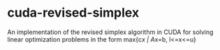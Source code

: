 # cuda-revised-simplex
An implementation of the revised simplex algorithm in CUDA for solving linear optimization problems in the form max{c*x | A*x=b, l&lt;=x&lt;=u}
